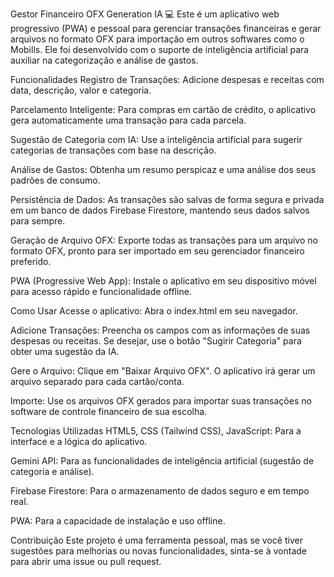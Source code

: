 Gestor Financeiro OFX Generation IA 💻
Este é um aplicativo web progressivo (PWA) e pessoal para gerenciar transações financeiras e gerar arquivos no formato OFX para importação em outros softwares como o Mobills. Ele foi desenvolvido com o suporte de inteligência artificial para auxiliar na categorização e análise de gastos.

Funcionalidades
Registro de Transações: Adicione despesas e receitas com data, descrição, valor e categoria.

Parcelamento Inteligente: Para compras em cartão de crédito, o aplicativo gera automaticamente uma transação para cada parcela.

Sugestão de Categoria com IA: Use a inteligência artificial para sugerir categorias de transações com base na descrição.

Análise de Gastos: Obtenha um resumo perspicaz e uma análise dos seus padrões de consumo.

Persistência de Dados: As transações são salvas de forma segura e privada em um banco de dados Firebase Firestore, mantendo seus dados salvos para sempre.

Geração de Arquivo OFX: Exporte todas as transações para um arquivo no formato OFX, pronto para ser importado em seu gerenciador financeiro preferido.

PWA (Progressive Web App): Instale o aplicativo em seu dispositivo móvel para acesso rápido e funcionalidade offline.

Como Usar
Acesse o aplicativo: Abra o index.html em seu navegador.

Adicione Transações: Preencha os campos com as informações de suas despesas ou receitas. Se desejar, use o botão "Sugirir Categoria" para obter uma sugestão da IA.

Gere o Arquivo: Clique em "Baixar Arquivo OFX". O aplicativo irá gerar um arquivo separado para cada cartão/conta.

Importe: Use os arquivos OFX gerados para importar suas transações no software de controle financeiro de sua escolha.

Tecnologias Utilizadas
HTML5, CSS (Tailwind CSS), JavaScript: Para a interface e a lógica do aplicativo.

Gemini API: Para as funcionalidades de inteligência artificial (sugestão de categoria e análise).

Firebase Firestore: Para o armazenamento de dados seguro e em tempo real.

PWA: Para a capacidade de instalação e uso offline.

Contribuição
Este projeto é uma ferramenta pessoal, mas se você tiver sugestões para melhorias ou novas funcionalidades, sinta-se à vontade para abrir uma issue ou pull request.